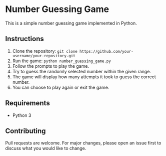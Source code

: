 #
 # Number Guessing Game

This is a simple number guessing game implemented in Python.

## Instructions

1. Clone the repository: `git clone https://github.com/your-username/your-repository.git`
2. Run the game: `python number_guessing_game.py`
3. Follow the prompts to play the game.
4. Try to guess the randomly selected number within the given range.
5. The game will display how many attempts it took to guess the correct number.
6. You can choose to play again or exit the game.

## Requirements

- Python 3

## Contributing

Pull requests are welcome. For major changes, please open an issue first to discuss what you would like to change.



